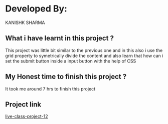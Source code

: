 # Developed By:

KANISHK SHARMA

## What i have learnt in this project ?

This project was little bit similar to the previous one and in this also i use the grid property to symetrically divide the content and also learn that how can i set the submit button inside a input button with the help of CSS

## My Honest time to finish this project ?

It took me around 7 hrs to finish this project

## Project link

[live-class-project-12](https://rainbow-platypus-7bdf81.netlify.app/)